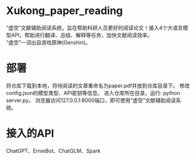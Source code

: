 # Xukong_paper_reading
“虚空”文献辅助阅读系统，旨在帮助科研人员更好的阅读论文！接入4个大语言模型API，帮助进行翻译、总结、解释等任务，加快文献阅读效率。<br>
“虚空”一词出自游戏原神(Genshin)。
# 部署
将仓库下载到本地，将待阅读的文章重命名为paper.pdf并放到仓库目录下。
修改config.json的模型类型、API密钥等信息。
进入仓库所在目录，运行: python server.py。
浏览器访问127.0.0.1:8000端口，即可使用“虚空”文献辅助阅读系统。
# 接入的API
ChatGPT、ErnieBot、ChatGLM、Spark
